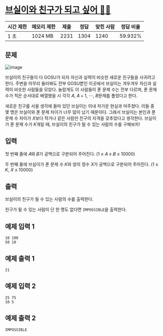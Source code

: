# [브실이와 친구가 되고 싶어 🤸‍♀️](https://www.acmicpc.net/problem/29736)

| 시간 제한 | 메모리 제한 | 제출 | 정답 | 맞힌 사람 | 정답 비율 |
| --- | --- | --- | --- | --- | --- |
| 1 초 | 1024 MB | 2231 | 1304 | 1240 | 59.932% |

## 문제

![image](https://upload.acmicpc.net/a16efaf0-0a63-4d9a-98f2-368c045f888d/-/preview/)

브실이의 친구들이 다 GOSU가 되자 자신과 실력이 비슷한 새로운 친구들을 사귀려고 한다. 주변을 아무리 둘러봐도 전부 GOSU뿐인 이곳에서 브실이는 겨우겨우 자신과 실력이 비슷한 사람들을 모았다. 놀랍게도 이 사람들이 푼 문제 수는 전부 다르며, 푼 문제 수가 적은 순서대로 배열했을 시 각각 𝐴, 𝐴 + 1, ⋯, 𝐵문제를 풀었다고 한다.

새로운 친구를 사귈 생각에 들떠 있던 브실이는 이내 차가운 현실과 마주쳤다. 이들 중 몇 명은 브실이와 푼 문제 차이가 너무 많이 났기 때문이다. 그래서 브실이는 본인과 푼 문제 수 차이가 𝑋보다 작거나 같은 사람만 친구의 자격을 갖추었다고 생각한다. 브실이가 푼 문제 수가 𝐾개일 때, 브실이의 친구가 될 수 있는 사람의 수를 구해보자!

## 입력

첫 번째 줄에 𝐴와 𝐵가 공백으로 구분되어 주어진다. (1 ≤ 𝐴 ≤ 𝐵 ≤ 10000)

두 번째 줄에 브실이가 푼 문제 수 𝐾와 양의 정수 𝑋가 공백으로 구분되어 주어진다. (1 ≤ 𝐾, 𝑋 ≤ 10000)

## 출력

브실이의 친구가 될 수 있는 사람의 수를 출력한다.

친구가 될 수 있는 사람이 단 한 명도 없다면 `IMPOSSIBLE`을 출력한다.

## 예제 입력 1

```
10 100
50 10

```

## 예제 출력 1

```
21

```

## 예제 입력 2

```
25 75
10 5

```

## 예제 출력 2

```
IMPOSSIBLE
```
